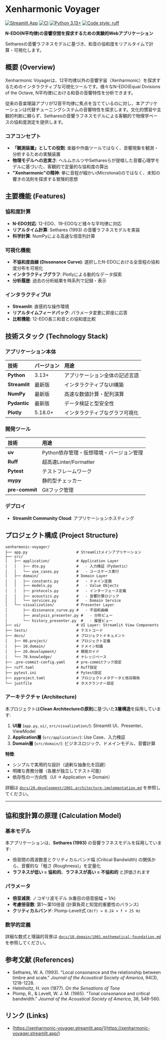 # Xenharmonic Voyager

[![Streamlit App](https://static.streamlit.io/badges/streamlit_badge_black_white.svg)](https://xenharmonic-voyager.streamlit.app/)
[![CI](https://github.com/endo-ava/xenharmonic-voyager/actions/workflows/ci.yml/badge.svg)](https://github.com/endo-ava/xenharmonic-voyager/actions/workflows/ci.yml)
[![Python 3.13+](https://img.shields.io/badge/python-3.13+-blue.svg)](https://www.python.org/downloads/)
[![Code style: ruff](https://img.shields.io/badge/code%20style-ruff-000000.svg)](https://github.com/astral-sh/ruff)

**N-EDO(N平均律)の音響空間を探求するための実験的Webアプリケーション**

Setharesの音響ラフネスモデルに基づき、和音の協和度をリアルタイムで計算・可視化します。

## 概要 (Overview)

Xenharmonic Voyagerは、12平均律以外の音響宇宙（Xenharmonic）を探求するためのインタラクティブな可視化ツールです。様々なN-EDO(Equal Divisions of the Octave, N平均律)における和音の音響特性を分析できます。

従来の音楽理論アプリが12音平均律に焦点を当てているのに対し、本アプリケーションは代替チューニングシステムの音響特性を探求します。文化的慣習や主観的判断に頼らず、Setharesの音響ラフネスモデルによる客観的で物理学ベースの協和度測定を提供します。

### コアコンセプト

- **「観測装置」としての役割**: 楽器や作曲ツールではなく、音響現象を観測・分析するための実験装置
- **物理モデルへの忠実さ**: ヘルムホルツやSetharesらが提唱した音響心理学モデルに基づいた、客観的で定量的な協和度の算出
- **"Xenharmonic"の精神**: 単に音程が細かい(Microtonal)のではなく、未知の響きの法則を探求する冒険的思想

## 主要機能 (Features)

### 協和度計算
- **N-EDO対応**: 12-EDO、19-EDOなど様々な平均律に対応
- **リアルタイム計算**: Sethares (1993) の音響ラフネスモデルを実装
- **科学計算**: NumPyによる高速な倍音列計算

### 可視化機能
- **不協和度曲線 (Dissonance Curve)**: 選択したN-EDOにおける全音程の協和度分布を可視化
- **インタラクティブグラフ**: Plotlyによる動的なデータ探索
- **分析履歴**: 過去の分析結果を時系列で記録・表示

### インタラクティブUI
- **Streamlit**: 直感的な操作環境
- **リアルタイムフィードバック**: パラメータ変更に即座に応答
- **比較機能**: 12-EDO長三和音との協和度比較

## 技術スタック (Technology Stack)

### アプリケーション本体

| 技術 | バージョン | 用途 |
| :--- | :--- | :--- |
| **Python** | 3.13+ | アプリケーション全体の記述言語 |
| **Streamlit** | 最新版 | インタラクティブなUI構築 |
| **NumPy** | 最新版 | 高速な数値計算・配列演算 |
| **Pydantic** | 最新版 | データ検証と型安全性 |
| **Plotly** | 5.18.0+ | インタラクティブなグラフ可視化 |

### 開発ツール

| 技術 | 用途 |
| :--- | :--- |
| **uv** | Python依存管理・仮想環境・バージョン管理 |
| **Ruff** | 超高速Linter/Formatter |
| **Pytest** | テストフレームワーク |
| **mypy** | 静的型チェッカー |
| **pre-commit** | Gitフック管理 |

### デプロイ

- **Streamlit Community Cloud**: アプリケーションホスティング

## プロジェクト構成 (Project Structure)

```
xenharmonic-voyager/
├── app.py                      # Streamlitメインアプリケーション
├── src/
│   ├── application/            # Application Layer
│   │   ├── dto.py              #   - 入力検証（Pydantic）
│   │   └── use_cases.py        #   - ユースケース実行
│   ├── domain/                 # Domain Layer
│   │   ├── constants.py        #   - ドメイン定数
│   │   ├── models.py           #   - Value Objects
│   │   ├── protocols.py        #   - インターフェース定義
│   │   ├── acoustics.py        #   - 音響計算ロジック
│   │   └── services.py         #   - Domain Service
│   └── visualization/          # Presenter Layer
│       ├── dissonance_curve.py #   - 不協和曲線
│       ├── analysis_presenter.py #   - 分析ビュー
│       └── history_presenter.py  #   - 履歴ビュー
├── ui/                         # UI Layer: Streamlit View Components
├── tests/                      # テストコード
├── docs/                       # プロジェクトドキュメント
│   ├── 00.project/             # プロジェクト定義
│   ├── 10.domain/              # ドメイン知識
│   ├── 20.development/         # 開発ガイド
│   └── 70.knowledge/           # ナレッジベース
├── .pre-commit-config.yaml     # pre-commitフック設定
├── ruff.toml                   # Ruff設定
├── pytest.ini                  # Pytest設定
├── pyproject.toml              # プロジェクトメタデータと依存関係
└── justfile                    # タスクランナー設定
```

### アーキテクチャ (Architecture)

本プロジェクトは**Clean Architectureの原則**に基づいた**3層構造**を採用しています:

1. **UI層** (`app.py`, `ui/`, `src/visualization/`): Streamlit UI、Presenter、ViewModel
2. **Application層** (`src/application/`): Use Case、入力検証
3. **Domain層** (`src/domain/`): ビジネスロジック、ドメインモデル、音響計算

**特徴**:
- シンプルで実用的な設計（過剰な抽象化を回避）
- 明確な責務分離（各層が独立してテスト可能）
- 依存性の一方向性（UI → Application → Domain）

詳細は [`docs/20.development/2001.architecture-implementation.md`](docs/20.development/2001.architecture-implementation.md) を参照してください。

---

## 協和度計算の原理 (Calculation Model)

### 基本モデル

本アプリケーションは、**Sethares (1993)** の音響ラフネスモデルを採用しています:

- 倍音間の周波数差とクリティカルバンド幅 (Critical Bandwidth) の関係から、音響的な「粗さ (Roughness)」を定量化
- **ラフネスが低い = 協和的**、**ラフネスが高い = 不協和的** と評価されます

### パラメータ

- **倍音減衰**: ノコギリ波モデル (k番目の倍音振幅 = 1/k)
- **考慮倍音数**: 第1〜第10倍音 (計算負荷と知覚的重要性のバランス)
- **クリティカルバンド**: Plomp-Levelt式 `CB(f) ≈ 0.24 × f + 25 Hz`

### 数学的定義

詳細な数式と理論的背景は [`docs/10.domain/1001.mathematical-foundation.md`](docs/10.domain/1001.mathematical-foundation.md) を参照してください。

## 参考文献 (References)

- Sethares, W. A. (1993). "Local consonance and the relationship between timbre and scale." *Journal of the Acoustical Society of America*, 94(3), 1218-1228.
- Helmholtz, H. von (1877). *On the Sensations of Tone*
- Plomp, R., & Levelt, W. J. M. (1965). "Tonal consonance and critical bandwidth." *Journal of the Acoustical Society of America*, 38, 548-560.

## リンク (Links)

- [https://xenharmonic-voyager.streamlit.app/](https://xenharmonic-voyager.streamlit.app/)

